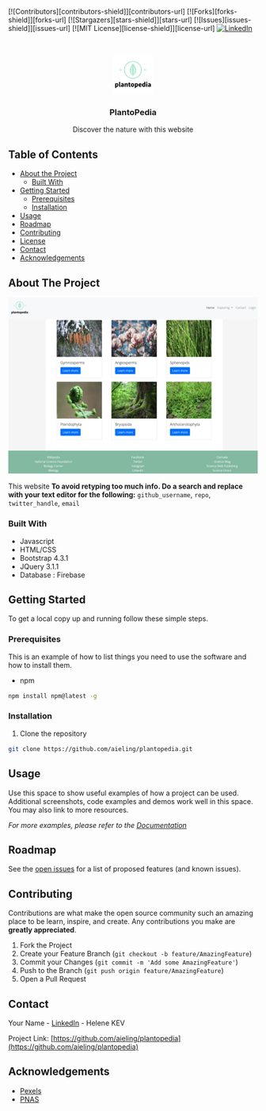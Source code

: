 [![Contributors][contributors-shield]][contributors-url]
[![Forks][forks-shield]][forks-url]
[![Stargazers][stars-shield]][stars-url]
[![Issues][issues-shield]][issues-url]
[![MIT License][license-shield]][license-url]
[![LinkedIn][linkedin-shield]][linkedin-url]



<!-- PROJECT LOGO -->
<br />
<p align="center">
  <a href="https://github.com/aieling/plantopedia">
    <img src="images/logo.png" alt="Logo" width="80" height="80">
  </a>

  <h3 align="center">PlantoPedia</h3>

  <p align="center">
    Discover the nature with this website
    <br />
  </p>
</p>



<!-- TABLE OF CONTENTS -->
## Table of Contents

* [About the Project](#about-the-project)
  * [Built With](#built-with)
* [Getting Started](#getting-started)
  * [Prerequisites](#prerequisites)
  * [Installation](#installation)
* [Usage](#usage)
* [Roadmap](#roadmap)
* [Contributing](#contributing)
* [License](#license)
* [Contact](#contact)
* [Acknowledgements](#acknowledgements)



<!-- ABOUT THE PROJECT -->
## About The Project

[![Product Name Screen Shot][product-screenshot]](images/screenshot.jpg)

This website 
**To avoid retyping too much info. Do a search and replace with your text editor for the following:**
`github_username`, `repo`, `twitter_handle`, `email`


### Built With

* []() Javascript
* []() HTML/CSS
* []() Bootstrap 4.3.1
* []() JQuery 3.1.1
* []() Database : Firebase 



<!-- GETTING STARTED -->
## Getting Started

To get a local copy up and running follow these simple steps.

### Prerequisites

This is an example of how to list things you need to use the software and how to install them.
* npm
```sh
npm install npm@latest -g
```

### Installation
 
1. Clone the repository
```sh
git clone https://github.com/aieling/plantopedia.git
```




<!-- USAGE EXAMPLES -->
## Usage

Use this space to show useful examples of how a project can be used. Additional screenshots, code examples and demos work well in this space. You may also link to more resources.

_For more examples, please refer to the [Documentation](https://example.com)_



<!-- ROADMAP -->
## Roadmap

See the [open issues](https://github.com/github_username/repo/issues) for a list of proposed features (and known issues).



<!-- CONTRIBUTING -->
## Contributing

Contributions are what make the open source community such an amazing place to be learn, inspire, and create. Any contributions you make are **greatly appreciated**.

1. Fork the Project
2. Create your Feature Branch (`git checkout -b feature/AmazingFeature`)
3. Commit your Changes (`git commit -m 'Add some AmazingFeature'`)
4. Push to the Branch (`git push origin feature/AmazingFeature`)
5. Open a Pull Request


<!-- CONTACT -->
## Contact

Your Name - [LinkedIn](https://www.linkedin.com/in/helenekev/) - Helene KEV

Project Link: [https://github.com/aieling/plantopedia](https://github.com/aieling/plantopedia)



<!-- ACKNOWLEDGEMENTS -->
## Acknowledgements

* [Pexels](https://www.pexels.com/search/template/)
* [PNAS](www.pnas.org)





<!-- MARKDOWN LINKS & IMAGES -->

[linkedin-shield]: https://img.shields.io/badge/-LinkedIn-black.svg?style=flat-square&logo=linkedin&colorB=555
[linkedin-url]: https://linkedin.com/in/helenekev
[product-screenshot]: images/screenshot.jpg
